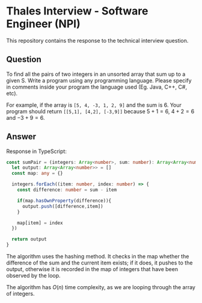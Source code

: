 # Thales Interview - Software Engineer (NPI)

This repository contains the response to the technical interview question.

## Question

To find all the pairs of two integers in an unsorted array that sum up to a given S. Write a program using any programming language. Please specify in comments inside your program the language used (Eg. Java, C++, C#, etc).

For example, if the array is `[5, 4, -3, 1, 2, 9]` and the sum is 6. Your program should return `[[5,1], [4,2], [-3,9]]` because $5+1=6$, $4+2=6$ and $-3+9=6$.

## Answer

Response in TypeScript:

```typescript
const sumPair = (integers: Array<number>, sum: number): Array<Array<number>> => {
  let output: Array<Array<number>> = []
  const map: any = {}

  integers.forEach((item: number, index: number) => {
    const difference: number = sum - item

    if(map.hasOwnProperty(difference)){
      output.push([difference,item])
    }

    map[item] = index
  })

  return output
}
```

The algorithm uses the hashing method. It checks in the map whether the difference of the sum and the current item exists; if it does, it pushes to the output, otherwise it is recorded in the map of integers that have been observed by the loop.

The algorithm has $O(n)$ time complexity, as we are looping through the array of integers.

